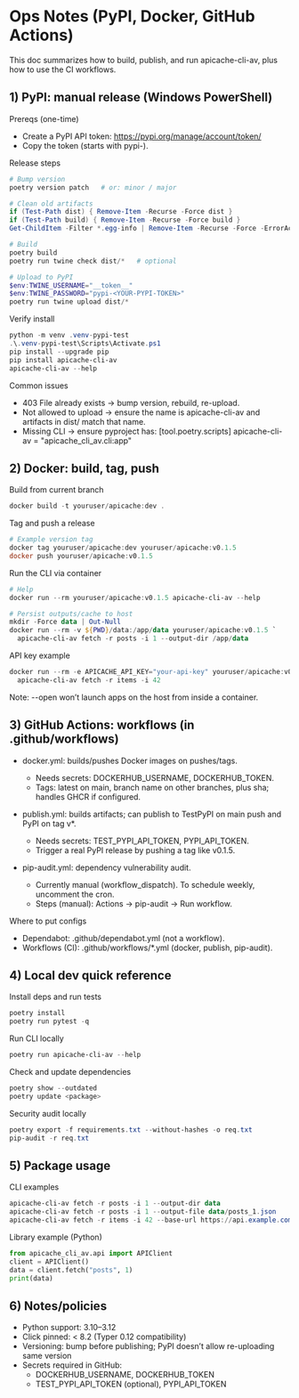 # Ops Notes (PyPI, Docker, GitHub Actions)

This doc summarizes how to build, publish, and run apicache-cli-av, plus how to use the CI workflows.

## 1) PyPI: manual release (Windows PowerShell)

Prereqs (one-time)
- Create a PyPI API token: https://pypi.org/manage/account/token/
- Copy the token (starts with pypi-).

Release steps
```powershell
# Bump version
poetry version patch   # or: minor / major

# Clean old artifacts
if (Test-Path dist) { Remove-Item -Recurse -Force dist }
if (Test-Path build) { Remove-Item -Recurse -Force build }
Get-ChildItem -Filter *.egg-info | Remove-Item -Recurse -Force -ErrorAction SilentlyContinue

# Build
poetry build
poetry run twine check dist/*   # optional

# Upload to PyPI
$env:TWINE_USERNAME="__token__"
$env:TWINE_PASSWORD="pypi-<YOUR-PYPI-TOKEN>"
poetry run twine upload dist/*
```

Verify install
```powershell
python -m venv .venv-pypi-test
.\.venv-pypi-test\Scripts\Activate.ps1
pip install --upgrade pip
pip install apicache-cli-av
apicache-cli-av --help
```

Common issues
- 403 File already exists → bump version, rebuild, re-upload.
- Not allowed to upload → ensure the name is apicache-cli-av and artifacts in dist/ match that name.
- Missing CLI → ensure pyproject has:
  [tool.poetry.scripts]
  apicache-cli-av = "apicache_cli_av.cli:app"

## 2) Docker: build, tag, push

Build from current branch
```powershell
docker build -t youruser/apicache:dev .
```

Tag and push a release
```powershell
# Example version tag
docker tag youruser/apicache:dev youruser/apicache:v0.1.5
docker push youruser/apicache:v0.1.5
```

Run the CLI via container
```powershell
# Help
docker run --rm youruser/apicache:v0.1.5 apicache-cli-av --help

# Persist outputs/cache to host
mkdir -Force data | Out-Null
docker run --rm -v ${PWD}/data:/app/data youruser/apicache:v0.1.5 `
  apicache-cli-av fetch -r posts -i 1 --output-dir /app/data
```

API key example
```powershell
docker run --rm -e APICACHE_API_KEY="your-api-key" youruser/apicache:v0.1.5 `
  apicache-cli-av fetch -r items -i 42
```

Note: --open won’t launch apps on the host from inside a container.

## 3) GitHub Actions: workflows (in .github/workflows)

- docker.yml: builds/pushes Docker images on pushes/tags.
  - Needs secrets: DOCKERHUB_USERNAME, DOCKERHUB_TOKEN.
  - Tags: latest on main, branch name on other branches, plus sha; handles GHCR if configured.

- publish.yml: builds artifacts; can publish to TestPyPI on main push and PyPI on tag v*.
  - Needs secrets: TEST_PYPI_API_TOKEN, PYPI_API_TOKEN.
  - Trigger a real PyPI release by pushing a tag like v0.1.5.

- pip-audit.yml: dependency vulnerability audit.
  - Currently manual (workflow_dispatch). To schedule weekly, uncomment the cron.
  - Steps (manual): Actions → pip-audit → Run workflow.

Where to put configs
- Dependabot: .github/dependabot.yml (not a workflow).
- Workflows (CI): .github/workflows/*.yml (docker, publish, pip-audit).

## 4) Local dev quick reference

Install deps and run tests
```powershell
poetry install
poetry run pytest -q
```

Run CLI locally
```powershell
poetry run apicache-cli-av --help
```

Check and update dependencies
```powershell
poetry show --outdated
poetry update <package>
```

Security audit locally
```powershell
poetry export -f requirements.txt --without-hashes -o req.txt
pip-audit -r req.txt
```

## 5) Package usage

CLI examples
```powershell
apicache-cli-av fetch -r posts -i 1 --output-dir data
apicache-cli-av fetch -r posts -i 1 --output-file data/posts_1.json
apicache-cli-av fetch -r items -i 42 --base-url https://api.example.com
```

Library example (Python)
```python
from apicache_cli_av.api import APIClient
client = APIClient()
data = client.fetch("posts", 1)
print(data)
```

## 6) Notes/policies

- Python support: 3.10–3.12
- Click pinned: < 8.2 (Typer 0.12 compatibility)
- Versioning: bump before publishing; PyPI doesn’t allow re-uploading same version
- Secrets required in GitHub:
  - DOCKERHUB_USERNAME, DOCKERHUB_TOKEN
  - TEST_PYPI_API_TOKEN (optional), PYPI_API_TOKEN